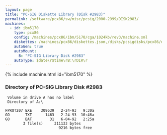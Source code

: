 ```yaml
---
layout: page
title: "PC-SIG Diskette Library (Disk #2983)"
permalink: /software/pcx86/sw/misc/pcsig/2000-2999/DISK2983/
machines:
  - id: ibm5170
    type: pcx86
    config: /machines/pcx86/ibm/5170/cga/1024kb/rev3/machine.xml
    diskettes: /machines/pcx86/diskettes.json,/disks/pcsigdisks/pcx86/diskettes.json
    autoGen: true
    autoMount:
      B: "PC-SIG Library Disk #2983"
    autoType: $date\r$time\rB:\rDIR\r
---
```


{% include machine.html id="ibm5170" %}

### Directory of PC-SIG Library Disk #2983

     Volume in drive A has no label
     Directory of A:\

    FPROT207 EXE    309639   2-24-93   9:30a
    GO       TXT      1463   2-24-93  10:46a
    GO       BAT        31   6-04-92   2:25a
            3 file(s)     311133 bytes
                            9216 bytes free
